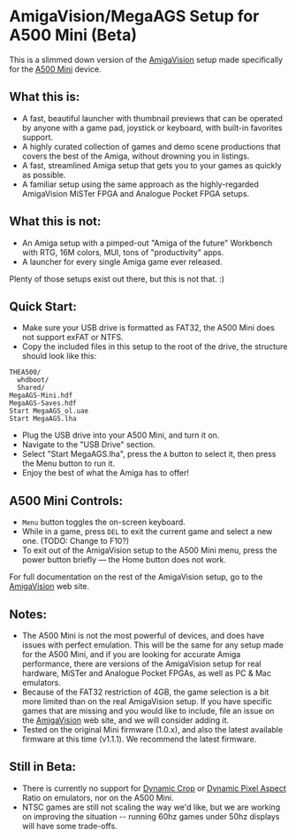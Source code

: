 # AmigaVision/MegaAGS Setup for A500 Mini (Beta)

This is a slimmed down version of the [AmigaVision] setup made specifically for the [A500 Mini] device.


## What this is:

* A fast, beautiful launcher with thumbnail previews that can be operated by anyone with a game pad, joystick or keyboard, with built-in favorites support.
* A highly curated collection of games and demo scene productions that covers the best of the Amiga, without drowning you in listings.
* A fast, streamlined Amiga setup that gets you to your games as quickly as possible.
* A familiar setup using the same approach as the highly-regarded AmigaVision MiSTer FPGA and Analogue Pocket FPGA setups.


## What this is not:

* An Amiga setup with a pimped-out "Amiga of the future" Workbench with RTG, 16M colors, MUI, tons of "productivity" apps. 
* A launcher for every single Amiga game ever released.

Plenty of those setups exist out there, but this is not that. :)


## Quick Start:

* Make sure your USB drive is formatted as FAT32, the A500 Mini does not support exFAT or NTFS.
* Copy the included files in this setup to the root of the drive, the structure should look like this:

```
THEA500/
  whdboot/
  Shared/
MegaAGS-Mini.hdf
MegaAGS-Saves.hdf
Start MegaAGS_ol.uae
Start MegaAGS.lha
```

* Plug the USB drive into your A500 Mini, and turn it on.
* Navigate to the "USB Drive" section.
* Select "Start MegaAGS.lha", press the `A` button to select it, then press the Menu button to run it.
* Enjoy the best of what the Amiga has to offer!


## A500 Mini Controls:

* `Menu` button toggles the on-screen keyboard. 
* While in a game, press `DEL` to exit the current game and select a new one. (TODO: Change to F10?)
* To exit out of the AmigaVision setup to the A500 Mini menu, press the power button briefly — the Home button does not work.

For full documentation on the rest of the AmigaVision setup, go to the [AmigaVision] web site.


## Notes:

* The A500 Mini is not the most powerful of devices, and does have issues with perfect emulation. This will be the same for any setup made for the A500 Mini, and if you are looking for accurate Amiga performance, there are versions of the AmigaVision setup for real hardware, MiSTer and Analogue Pocket FPGAs, as well as PC & Mac emulators.
* Because of the FAT32 restriction of 4GB, the game selection is a bit more limited than on the real AmigaVision setup. If you have specific games that are missing and you would like to include, file an issue on the [AmigaVision] web site, and we will consider adding it.
* Tested on the original Mini firmware (1.0.x), and also the latest available firmware at this time (v1.1.1). We recommend the latest firmware.

## Still in Beta:

* There is currently no support for [Dynamic Crop] or [Dynamic Pixel Aspect] Ratio on emulators, nor on the A500 Mini.
* NTSC games are still not scaling the way we'd like, but we are working on improving the situation -- running 60hz games under 50hz displays will have some trade-offs.


[AmigaVision]:https://amiga.vision
[A500 Mini]:https://retrogames.biz/products/thea500-mini/
[Dynamic Crop]:https://amiga.vision/5x
[Dynamic Pixel Aspect]:https://amiga.vision/sachs
